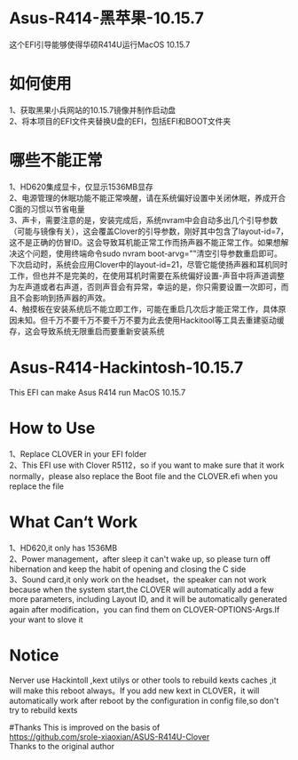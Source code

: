 # Asus-R414-黑苹果-10.15.7
这个EFI引导能够使得华硕R414U运行MacOS 10.15.7  

# 如何使用
1、获取黑果小兵网站的10.15.7镜像并制作启动盘  
2、将本项目的EFI文件夹替换U盘的EFI，包括EFI和BOOT文件夹   

# 哪些不能正常
1、HD620集成显卡，仅显示1536MB显存   
2、电源管理的休眠功能不能正常唤醒，请在系统偏好设置中关闭休眠，养成开合C面的习惯以节省电量  
3、声卡，需要注意的是，安装完成后，系统nvram中会自动多出几个引导参数（可能与镜像有关），这会覆盖Clover的引导参数，刚好其中包含了layout-id=7，这不是正确的仿冒ID。这会导致耳机能正常工作而扬声器不能正常工作。如果想解决这个问题，使用终端命令sudo nvram boot-arvg=""清空引导参数重启即可。下次启动时，系统会应用Clover中的layout-id=21，尽管它能使扬声器和耳机同时工作，但也并不是完美的，在使用耳机时需要在系统偏好设置-声音中将声道调整为左声道或者右声道，否则声音会有异常，幸运的是，你只需要设置一次即可，而且不会影响到扬声器的声效。     
4、触摸板在安装系统后不能立即工作，可能在重启几次后才能正常工作，具体原因未知。但千万不要千万不要千万不要为此去使用Hackitool等工具去重建驱动缓存，这会导致系统无限重启而要重新安装系统   



# Asus-R414-Hackintosh-10.15.7
This EFI can make Asus R414 run MacOS 10.15.7
# How to Use
1、Replace CLOVER in your  EFI folder  
2、This EFI use with Clover R5112，so if you want to make sure that it work normally，please also replace the Boot file and the CLOVER.efi when you replace the file

# What Can‘t Work
1、HD620,it only has 1536MB   
2、Power management，after sleep it can't wake up, so please turn off hibernation and keep the habit of opening and closing the C side    
3、Sound card,it only work on the headset，the speaker can not work because when the system start,the CLOVER  will automatically add a few more parameters, including Layout ID, and it will be automatically generated again after modification，you can find them on CLOVER-OPTIONS-Args.If your want to slove it

# Notice

Nerver use Hackintoll ,kext utilys or other tools to rebuild kexts caches ,it will make this reboot always。If you add new kext in CLOVER，it will automatically work after reboot by the configuration in config file,so don't try to rebuild kexts

#Thanks 
This is improved on the basis of   
https://github.com/srole-xiaoxian/ASUS-R414U-Clover  
Thanks to the original author
